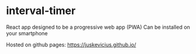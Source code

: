 # interval-timer

React app designed to be a progressive web app (PWA)
Can be installed on your smartphone

Hosted on github pages: https://juskevicius.github.io/